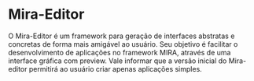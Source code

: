 # Mira-Editor
O Mira-Editor é um framework para geração de interfaces abstratas e concretas de forma mais amigável ao usuário. Seu objetivo é facilitar o 
desenvolvimento de aplicações no framework MIRA, através de uma interface gráfica com preview. Vale informar que a versão inicial do Mira-editor permitirá ao usuário criar apenas aplicações simples.